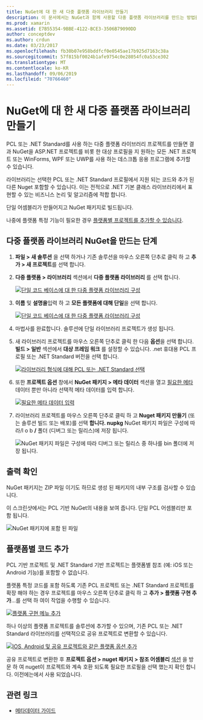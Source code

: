 ```yaml
---
title: NuGet에 대 한 새 다중 플랫폼 라이브러리 만들기
description: 이 문서에서는 NuGet과 함께 사용할 다중 플랫폼 라이브러리를 만드는 방법을 설명 합니다. 이 기법은 .NET 기본 클래스 라이브러리에서 완전히 표현할 수 있는 비즈니스 논리 및 알고리즘에 적합 하며, 따라서 플랫폼별 코드 없이 모든 대상 플랫폼에서 실행 됩니다.
ms.prod: xamarin
ms.assetid: E7B55354-9BBE-4122-BCE3-3506B79090DD
author: conceptdev
ms.author: crdun
ms.date: 03/23/2017
ms.openlocfilehash: fb30b07e958bddfcf0e0545ae17b925d7163c38a
ms.sourcegitcommit: 57f815bf0024b1afe9754c0e28054fc0a53ce302
ms.translationtype: MT
ms.contentlocale: ko-KR
ms.lasthandoff: 09/06/2019
ms.locfileid: "70766460"
---
```

# <a name="creating-a-new-multiplatform-library-for-nuget"></a>NuGet에 대 한 새 다중 플랫폼 라이브러리 만들기

PCL 또는 .NET Standard를 사용 하는 다중 플랫폼 라이브러리 프로젝트를 만들면 결과 NuGet을 ASP.NET 프로젝트를 비롯 한 대상 프로필을 지 원하는 모든 .NET 프로젝트 또는 WinForms, WPF 또는 UWP를 사용 하는 데스크톱 응용 프로그램에 추가할 수 있습니다.

라이브러리는 선택한 PCL 또는 .NET Standard 프로필에서 지원 되는 코드와 추가 된 다른 Nuget 포함할 수 있습니다.
이는 전적으로 .NET 기본 클래스 라이브러리에서 표현할 수 있는 비즈니스 논리 및 알고리즘에 적합 합니다.

단일 어셈블리가 만들어지고 NuGet 패키지로 빌드됩니다.

나중에 플랫폼 특정 기능이 필요한 경우 [플랫폼별 프로젝트를 추가할 수 있습니다](#add-platforms).

## <a name="steps-to-create-a-multiplatform-library-nuget"></a>다중 플랫폼 라이브러리 NuGet을 만드는 단계

1. **파일 > 새 솔루션** 을 선택 하거나 기존 솔루션을 마우스 오른쪽 단추로 클릭 하 고 **추가 > 새 프로젝트**를 선택 합니다.

2. **다중 플랫폼 > 라이브러리** 섹션에서 **다중 플랫폼 라이브러리** 를 선택 합니다.

   [![](single-codebase-images/mulitplatform-library-sml.png "단일 코드 베이스에 대 한 다중 플랫폼 라이브러리 구성")](single-codebase-images/mulitplatform-library.png#lightbox)

3. **이름** 및 **설명을**입력 하 고 **모든 플랫폼에 대해 단일**을 선택 합니다.

   [![](single-codebase-images/single-configure-sml.png "단일 코드 베이스에 대 한 다중 플랫폼 라이브러리 구성")](single-codebase-images/single-configure.png#lightbox)

4. 마법사를 완료합니다. 솔루션에 단일 라이브러리 프로젝트가 생성 됩니다.

5. 새 라이브러리 프로젝트를 마우스 오른쪽 단추로 클릭 한 다음 **옵션**을 선택 합니다. **빌드 > 일반** 섹션에서 **대상 프레임 워크** 를 설정할 수 있습니다. .net 휴대용 PCL 프로필 또는 .NET Standard 버전을 선택 합니다.

   [![](single-codebase-images/single-choose-type-sml.png "라이브러리 형식에 대해 PCL 또는 .NET Standard 선택")](single-codebase-images/single-choose-type.png#lightbox)

6. 또한 **프로젝트 옵션** 창에서 **NuGet 패키지 > 메타 데이터** 섹션을 열고 [필요한 메타](~/cross-platform/app-fundamentals/nuget-multiplatform-libraries/metadata.md) 데이터 뿐만 아니라 선택적 메타 데이터를 입력 합니다.

   [![](single-codebase-images/single-metadata-sml.png "필요한 메타 데이터 입력")](single-codebase-images/single-metadata.png#lightbox)

7. 라이브러리 프로젝트를 마우스 오른쪽 단추로 클릭 하 고 **Nuget 패키지 만들기** (또는 솔루션 빌드 또는 배포)를 선택 **합니다. nupkg** NuGet 패키지 파일은 구성에 따라/l o b **/** 폴더 (디버그 또는 릴리스)에 저장 됩니다.

   ![](single-codebase-images/create-nuget-package.png "NuGet 패키지 파일은 구성에 따라 디버그 또는 릴리스 중 하나를 bin 폴더에 저장 됩니다.")

## <a name="verifying-the-output"></a>출력 확인

NuGet 패키지는 ZIP 파일 이기도 하므로 생성 된 패키지의 내부 구조를 검사할 수 있습니다.

이 스크린샷에서는 PCL 기반 NuGet의 내용을 보여 줍니다. 단일 PCL 어셈블리만 포함 됩니다.

![](single-codebase-images/nuget-output.png "NuGet 패키지에 포함 된 파일")

<a name="add-platforms" />

## <a name="adding-platform-specific-code"></a>플랫폼별 코드 추가

PCL 기반 프로젝트 및 .NET Standard 기반 프로젝트는 플랫폼별 참조 (예: iOS 또는 Android 기능)를 포함할 수 없습니다.

플랫폼 특정 코드를 포함 하도록 기존 PCL 프로젝트 또는 .NET Standard 프로젝트를 확장 해야 하는 경우 프로젝트를 마우스 오른쪽 단추로 클릭 하 고 **추가 > 플랫폼 구현 추가**...를 선택 하 여이 작업을 수행할 수 있습니다.

[![](single-codebase-images/add-later-sml.png "플랫폼 구현 메뉴 추가")](single-codebase-images/add-later.png#lightbox)

하나 이상의 플랫폼 프로젝트를 솔루션에 추가할 수 있으며, 기존 PCL 또는 .NET Standard 라이브러리를 선택적으로 공유 프로젝트로 변환할 수 있습니다.

[![](single-codebase-images/add-later-platforms-sml.png "IOS, Android 및 공유 프로젝트와 같은 플랫폼 옵션 추가")](single-codebase-images/add-later-platforms-sml.png#lightbox)

공유 프로젝트로 변환한 후 **프로젝트 옵션 > nuget 패키지 > 참조 어셈블리**
[섹션](~/cross-platform/app-fundamentals/nuget-multiplatform-libraries/platform-specific.md) 을 방문 하 여 nuget이 프로젝트와 계속 호환 되도록 필요한 프로필을 선택 했는지 확인 합니다. 이전에는에서 사용 되었습니다.

## <a name="related-links"></a>관련 링크

- [메타데이터 가이드](~/cross-platform/app-fundamentals/nuget-multiplatform-libraries/metadata.md)
